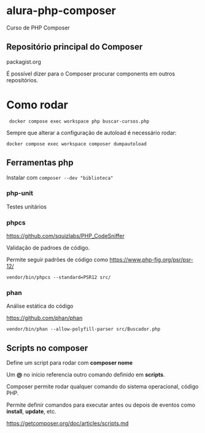 # alura-php-composer
Curso de PHP Composer

## Repositório principal do Composer

packagist.org

É possível dizer para o Composer procurar components em outros repositórios.

# Como rodar

```
 docker compose exec workspace php buscar-cursos.php
```

Sempre que alterar a configuração de autoload é necessário rodar:

```
docker compose exec workspace composer dumpautoload
```

## Ferramentas php

Instalar com `composer --dev "biblioteca" `

### php-unit

Testes unitários

### phpcs
https://github.com/squizlabs/PHP_CodeSniffer

Validação de padroes de código.

Permite seguir padrões de código como https://www.php-fig.org/psr/psr-12/

```
vendor/bin/phpcs --standard=PSR12 src/
```

### phan 

Análise estática do código

https://github.com/phan/phan

```
vendor/bin/phan --allow-polyfill-parser src/Buscador.php
```

## Scripts no composer

Define um script para rodar com **composer nome**

Um **@** no início referencia outro comando definido em **scripts**.

Composer permite rodar qualquer comando do sistema operacional, código PHP.

Permite definir comandos para executar antes ou depois de eventos como **install**, **update**, etc.

https://getcomposer.org/doc/articles/scripts.md